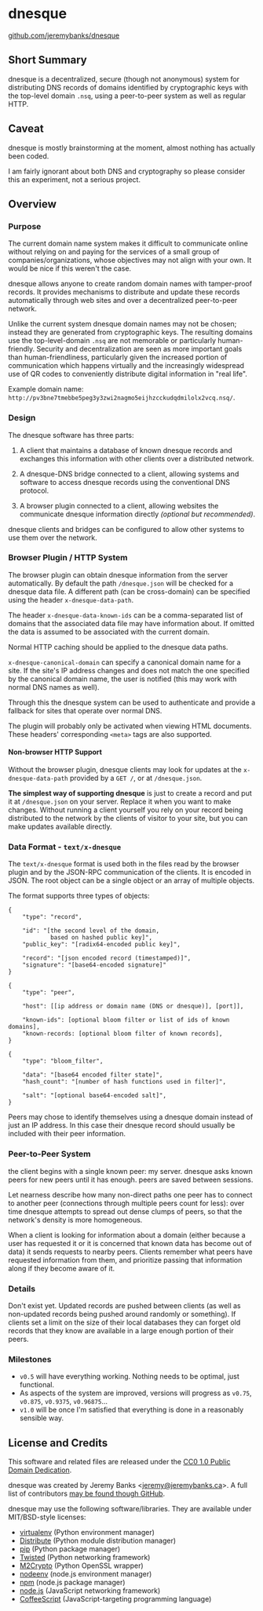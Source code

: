 dnesque
=======

[github.com/jeremybanks/dnesque](https://github.com/jeremybanks/dnesque)

Short Summary
-------------

dnesque is a decentralized, secure (though not anonymous) system for distributing DNS records of domains identified by cryptographic keys with the top-level domain `.nsq`, using a peer-to-peer system as well as regular HTTP.

Caveat
------

dnesque is mostly brainstorming at the moment, almost nothing has actually been coded.

I am fairly ignorant about both DNS and cryptography so please consider this an experiment, not a serious project.

Overview
--------

### Purpose

The current domain name system makes it difficult to communicate online without relying on and paying for the services of a small group of companies/organizations, whose objectives may not align with your own. It would be nice if this weren't the case.

dnesque allows anyone to create random domain names with tamper-proof records. It provides mechanisms to distribute and update these records automatically through web sites and over a decentralized peer-to-peer network.

Unlike the current system dnesque domain names may not be chosen; instead they are generated from cryptographic keys. The resulting domains use the top-level-domain `.nsq` are not memorable or particularly human-friendly. Security and decentralization are seen as more important goals than human-friendliness, particularly given the increased portion of communication which happens virtually and the increasingly widespread use of QR codes to conveniently distribute digital information in "real life".

Example domain name: `http://pv3bne7tmebbe5peg3y3zwi2nagmo5eijhzcckudqdmilolx2vcq.nsq/`.

### Design

The dnesque software has three parts:

1. A client that maintains a database of known dnesque records and exchanges this information with other clients over a distributed network.

2. A dnesque-DNS bridge connected to a client, allowing systems and software to access dnesque records using the conventional DNS protocol.

3. A browser plugin connected to a client, allowing websites the communicate dnesque information directly *(optional but recommended)*.

dnesque clients and bridges can be configured to allow other systems to use them over the network.

### Browser Plugin / HTTP System

The browser plugin can obtain dnesque information from the server automatically. By default the path `/dnesque.json` will be checked for a dnesque data file. A different path (can be cross-domain) can be specified using the header `x-dnesque-data-path`.

The header `x-dnesque-data-known-ids` can be a comma-separated list of domains that the associated data file may have information about. If omitted the data is assumed to be associated with the current domain.

Normal HTTP caching should be applied to the dnesque data paths.

`x-dnesque-canonical-domain` can specify a canonical domain name for a site. If the site's IP address changes and does not match the one specified by the canonical domain name, the user is notified (this may work with normal DNS names as well).

Through this the dnesque system can be used to authenticate and provide a fallback for sites that operate over normal DNS.

The plugin will probably only be activated when viewing HTML documents. These headers' corresponding `<meta>` tags are also supported.

#### Non-browser HTTP Support

Without the browser plugin, dnesque clients may look for updates at the `x-dnesque-data-path` provided by a `GET /`, or at `/dnesque.json`.

**The simplest way of supporting dnesque** is just to create a record and put it at `/dnesque.json` on your server. Replace it when you want to make changes. Without running a client yourself you rely on your record being distributed to the network by the clients of visitor to your site, but you can make updates available directly.

### Data Format - `text/x-dnesque`

The `text/x-dnesque` format is used both in the files read by the browser plugin and by the JSON-RPC communication of the clients. It is encoded in JSON. The root object can be a single object or an array of multiple objects.

The format supports three types of objects:

    {
        "type": "record",
    
        "id": "[the second level of the domain,
                based on hashed public key]",
        "public_key": "[radix64-encoded public key]",
    
        "record": "[json encoded record (timestamped)]",
        "signature": "[base64-encoded signature]"
    }

    {
        "type": "peer",
        
        "host": [[ip address or domain name (DNS or dnesque)], [port]],
        
        "known-ids": [optional bloom filter or list of ids of known domains],
        "known-records: [optional bloom filter of known records],
    }

    {
        "type": "bloom_filter",
        
        "data": "[base64 encoded filter state]",
        "hash_count": "[number of hash functions used in filter]",
        
        "salt": "[optional base64-encoded salt]",
    }

Peers may chose to identify themselves using a dnesque domain instead of just an IP address. In this case their dnesque record should usually be included with their peer information.

### Peer-to-Peer System

the client begins with a single known peer: my server. dnesque asks known peers for new peers until it has enough. peers are saved between sessions.

Let nearness describe how many non-direct paths one peer has to connect to another peer (connections through multiple peers count for less): over time dnesque attempts to spread out dense clumps of peers, so that the network's density is more homogeneous. 

When a client is looking for information about a domain (either because a user has requested it or it is concerned that known data has become out of data) it sends requests to nearby peers. Clients remember what peers have requested information from them, and prioritize passing that information along if they become aware of it.

### Details

Don't exist yet. Updated records are pushed between clients (as well as non-updated records being pushed around randomly or something). If clients set a limit on the size of their local databases they can forget old records that they know are available in a large enough portion of their peers.

### Milestones

- `v0.5` will have everything working. Nothing needs to be optimal, just functional.
- As aspects of the system are improved, versions will progress as `v0.75`, `v0.875`, `v0.9375`, `v0.96875`...
- `v1.0` will be once I'm satisfied that everything is done in a reasonably sensible way.

License and Credits
-------------------

This software and related files are released under the [CC0 1.0 Public Domain Dedication](http://creativecommons.org/publicdomain/zero/1.0/).

dnesque was created by Jeremy Banks <<jeremy@jeremybanks.ca>>. A full list of contributors [may be found though GitHub](https://github.com/jeremybanks/dnesque/contributors).

dnesque may use the following software/libraries. They are available under  MIT/BSD-style licenses:

- [virtualenv](http://www.virtualenv.org/) (Python environment manager)
- [Distribute](http://packages.python.org/distribute/) (Python module distribution manager)
- [pip](http://www.pip-installer.org/) (Python package manager)
- [Twisted](http://twistedmatrix.com/) (Python networking framework)
- [M2Crypto](http://chandlerproject.org/Projects/MeTooCrypto) (Python OpenSSL wrapper)
- [nodeenv](https://github.com/ekalinin/nodeenv) (node.js environment manager)
- [npm](http://npmjs.org/) (node.js package manager)
- [node.js](http://nodejs.org/) (JavaScript networking framework)
- [CoffeeScript](http://jashkenas.github.com/coffee-script/) (JavaScript-targeting programming language)
